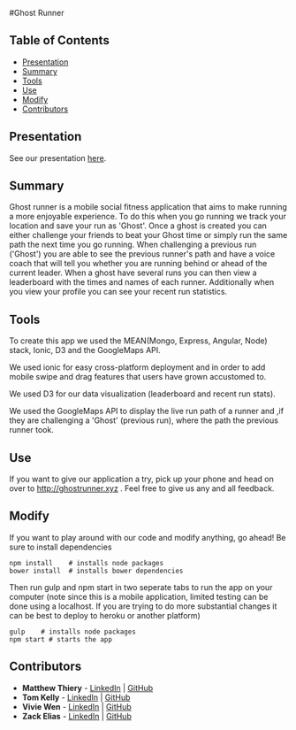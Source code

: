 #Ghost Runner

## Table of Contents

- [Presentation](#resentation)
- [Summary](#summary)
- [Tools](#tools)
- [Use](#use)
- [Modify](#modify)
- [Contributors](#contributors)

## Presentation

See our presentation [here](http://www.fullstackacademy.com/final-projects/ghost-runner-mobile-social-fitness-run-tracking-application).


## Summary

Ghost runner is a mobile social fitness application that aims to make running a more enjoyable experience. To do this when you go running we track your location and save your run as 'Ghost'. Once a ghost is created you can either challenge your friends to beat your Ghost time or simply run the same path the next time you go running. When challenging a previous run ('Ghost') you are able to see the previous runner's path and have a voice coach that will tell you whether you are running behind or ahead of the current leader. When a ghost have several runs you can then view a leaderboard with the times and names of each runner. Additionally when you view your profile you can see your recent run statistics.

## Tools

To create this app we used the MEAN(Mongo, Express, Angular, Node) stack, Ionic, D3 and the GoogleMaps API. 

We used ionic for easy cross-platform deployment and in order to add mobile swipe and drag features that users have grown accustomed to. 

We used D3 for our data visualization (leaderboard and recent run stats). 

We used the GoogleMaps API to display the live run path of a runner and ,if they are challenging a 'Ghost' (previous run), where the path the previous runner took.

## Use

If you want to give our application a try, pick up your phone and head on over to http://ghostrunner.xyz . Feel free to give us any and all feedback.

## Modify

If you want to play around with our code and modify anything, go ahead! 
Be sure to install dependencies

	npm install    # installs node packages
	bower install  # installs bower dependencies

Then run gulp and npm start in two seperate tabs to run the app on your computer (note since this is a mobile application, limited testing can be done using a localhost. If you are trying to do more substantial changes it can be best to deploy to heroku or another platform)

	gulp    # installs node packages
	npm start # starts the app

## Contributors
* __Matthew Thiery__ - [LinkedIn](https://www.linkedin.com/in/matthewthiery) | [GitHub](https://github.com/mbthiery)
* __Tom Kelly__ - [LinkedIn](https://www.linkedin.com/in/thomas-kelly-867155b8) | [GitHub](https://github.com/tmkelly28)
* __Vivie Wen__ - [LinkedIn](	
https://www.linkedin.com/in/hsin-wei-vivie-wen-075ab391) | [GitHub](https://github.com/viviechu)
* __Zack Elias__ - [LinkedIn](	
https://www.linkedin.com/in/zacharyelias) | [GitHub](https://github.com/zelias500)
